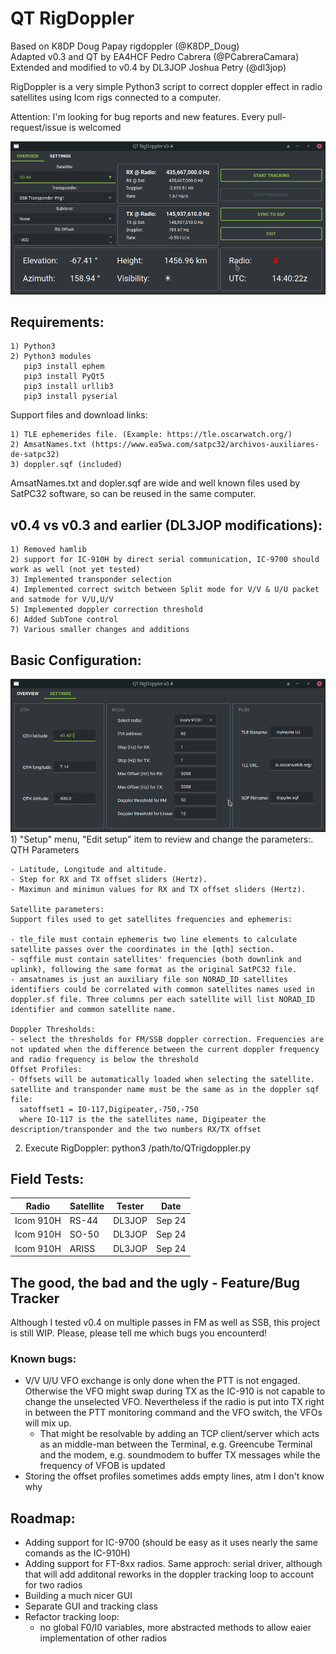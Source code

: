 # QT RigDoppler

Based on K8DP Doug Papay rigdoppler (@K8DP_Doug)  
Adapted v0.3 and QT by EA4HCF Pedro Cabrera (@PCabreraCamara)  
Extended and modified to v0.4 by DL3JOP Joshua Petry (@dl3jop)
  
RigDoppler is a very simple Python3 script to correct doppler effect in radio satellites using Icom rigs connected to a computer.

Attention: I'm looking for bug reports and new features. Every pull-request/issue is welcomed

<picture>
 <source media="(prefers-color-scheme: dark)" srcset="https://github.com/dl3jop/QTrigdoppler/blob/main/images/mainWindow.png">
 <source media="(prefers-color-scheme: light)" srcset="https://github.com/dl3jop/QTrigdoppler/blob/main/images/mainWindow.png">
 <img alt="Shows QTRigDoppler GUI." src="https://github.com/dl3jop/QTrigdoppler/blob/main/images/mainWindow.png">
</picture>  
  
## Requirements:  
    1) Python3  
    2) Python3 modules
       pip3 install ephem
       pip3 install PyQt5
       pip3 install urllib3
       pip3 install pyserial
  
Support files and download links:  

    1) TLE ephemerides file. (Example: https://tle.oscarwatch.org/)   
    2) AmsatNames.txt (https://www.ea5wa.com/satpc32/archivos-auxiliares-de-satpc32)   
    3) doppler.sqf (included)

  
AmsatNames.txt and dopler.sqf are wide and well known files used by SatPC32 software, so can be reused in the same computer.  

## v0.4 vs v0.3 and earlier (DL3JOP modifications):
    1) Removed hamlib
    2) support for IC-910H by direct serial communication, IC-9700 should work as well (not yet tested)
    3) Implemented transponder selection
    4) Implemented correct switch between Split mode for V/V & U/U packet and satmode for V/U,U/V
    5) Implemented doppler correction threshold
    6) Added SubTone control
    7) Various smaller changes and additions
    
## Basic Configuration:
<picture>
 <source media="(prefers-color-scheme: dark)" srcset="https://github.com/dl3jop/QTrigdoppler/blob/main/images/menu_config.png">
 <source media="(prefers-color-scheme: light)" srcset="https://github.com/dl3jop/QTrigdoppler/blob/main/images/menu_config.png">
 <img alt="Shows the GUI for editing config." src="https://github.com/dl3jop/QTrigdoppler/blob/main/images/menu_config.png">
</picture>  
    1) "Setup" menu, "Edit setup" item to review and change the parameters:. QTH Parameters


    
    - Latitude, Longitude and altitude.
    - Step for RX and TX offset sliders (Hertz).
    - Maximun and minimun values for RX and TX offset sliders (Hertz).

    Satellite parameters:
    Support files used to get satellites frequencies and ephemeris:

    - tle_file must contain ephemeris two line elements to calculate satellite passes over the coordinates in the [qth] section.
    - sqffile must contain satellites' frequencies (both downlink and uplink), following the same format as the original SatPC32 file.
    - amsatnames is just an auxiliary file son NORAD_ID satellites identifiers could be correlated with common satellites names used in doppler.sf file. Three columns per each satellite will list NORAD_ID identifier and common satellite name.

    Doppler Thresholds:
    - select the thresholds for FM/SSB doppler correction. Frequencies are not updated when the difference between the current doppler frequency and radio frequency is below the threshold
    Offset Profiles:
    - Offsets will be automatically loaded when selecting the satellite. satellite and transponder name must be the same as in the doppler sqf file:
      satoffset1 = IO-117,Digipeater,-750,-750
      where IO-117 is the the satellites name, Digipeater the description/transponder and the two numbers RX/TX offset


        
  
  
  2) Execute RigDoppler: python3 /path/to/QTrigdoppler.py        
        
## Field Tests:

|     Radio     |   Satellite   |     Tester    |     Date    |
| ------------- | ------------- | ------------- | ----------- |
|  Icom 910H    |  RS-44        |     DL3JOP    |   Sep 24    |
|  Icom 910H    |  SO-50        |     DL3JOP    |   Sep 24    |
|  Icom 910H    |  ARISS        |     DL3JOP    |   Sep 24    |


## The good, the bad and the ugly - Feature/Bug Tracker

Although I tested v0.4 on multiple passes in FM as well as SSB, this project is still WIP. Please, please tell me which bugs you encounterd!
### Known bugs:
  - V/V U/U VFO exchange is only done when the PTT is not engaged. Otherwise the VFO might swap during TX as the IC-910 is not capable to change the unselected VFO. Nevertheless if the radio is put into TX right in between the PTT monitoring command and the VFO switch, the VFOs will mix up.
    - That might be resolvable by adding an TCP client/server which acts as an middle-man between the Terminal, e.g. Greencube Terminal and the modem, e.g. soundmodem to buffer TX messages while the frequency of VFOB is updated
  - Storing the offset profiles sometimes adds empty lines, atm I don't know why   

## Roadmap:
  - Adding support for IC-9700 (should be easy as it uses nearly the same comands as the IC-910H)
  - Adding support for FT-8xx radios. Same approch: serial driver, although that will add additonal reworks in the doppler tracking loop to account for two radios
  - Building a much nicer GUI
  - Separate GUI and tracking class
  - Refactor tracking loop:
    - no global F0/I0 variables, more abstracted methods to allow eaier implementation of other radios
